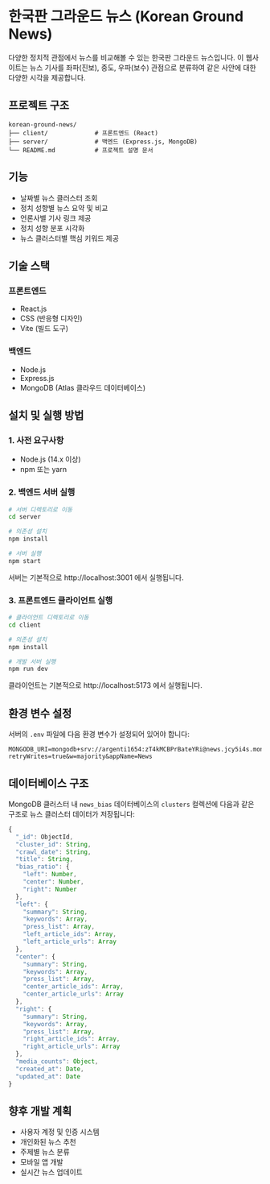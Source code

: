 # 한국판 그라운드 뉴스 (Korean Ground News)

다양한 정치적 관점에서 뉴스를 비교해볼 수 있는 한국판 그라운드 뉴스입니다. 이 웹사이트는 뉴스 기사를 좌파(진보), 중도, 우파(보수) 관점으로 분류하여 같은 사안에 대한 다양한 시각을 제공합니다.

## 프로젝트 구조

```
korean-ground-news/
├── client/             # 프론트엔드 (React)
├── server/             # 백엔드 (Express.js, MongoDB)
└── README.md           # 프로젝트 설명 문서
```

## 기능

- 날짜별 뉴스 클러스터 조회
- 정치 성향별 뉴스 요약 및 비교
- 언론사별 기사 링크 제공
- 정치 성향 분포 시각화
- 뉴스 클러스터별 핵심 키워드 제공

## 기술 스택

### 프론트엔드
- React.js
- CSS (반응형 디자인)
- Vite (빌드 도구)

### 백엔드
- Node.js
- Express.js
- MongoDB (Atlas 클라우드 데이터베이스)

## 설치 및 실행 방법

### 1. 사전 요구사항
- Node.js (14.x 이상)
- npm 또는 yarn

### 2. 백엔드 서버 실행

```bash
# 서버 디렉토리로 이동
cd server

# 의존성 설치
npm install

# 서버 실행
npm start
```

서버는 기본적으로 http://localhost:3001 에서 실행됩니다.

### 3. 프론트엔드 클라이언트 실행

```bash
# 클라이언트 디렉토리로 이동
cd client

# 의존성 설치
npm install

# 개발 서버 실행
npm run dev
```

클라이언트는 기본적으로 http://localhost:5173 에서 실행됩니다.

## 환경 변수 설정

서버의 `.env` 파일에 다음 환경 변수가 설정되어 있어야 합니다:

```
MONGODB_URI=mongodb+srv://argenti1654:zT4kMCBPrBateYRi@news.jcy5i4s.mongodb.net/news_bias?retryWrites=true&w=majority&appName=News
```

## 데이터베이스 구조

MongoDB 클러스터 내 `news_bias` 데이터베이스의 `clusters` 컬렉션에 다음과 같은 구조로 뉴스 클러스터 데이터가 저장됩니다:

```javascript
{
  "_id": ObjectId,
  "cluster_id": String,
  "crawl_date": String,
  "title": String,
  "bias_ratio": {
    "left": Number,
    "center": Number,
    "right": Number
  },
  "left": {
    "summary": String,
    "keywords": Array,
    "press_list": Array,
    "left_article_ids": Array,
    "left_article_urls": Array
  },
  "center": {
    "summary": String,
    "keywords": Array,
    "press_list": Array,
    "center_article_ids": Array,
    "center_article_urls": Array
  },
  "right": {
    "summary": String,
    "keywords": Array,
    "press_list": Array,
    "right_article_ids": Array,
    "right_article_urls": Array
  },
  "media_counts": Object,
  "created_at": Date,
  "updated_at": Date
}
```

## 향후 개발 계획

- 사용자 계정 및 인증 시스템
- 개인화된 뉴스 추천
- 주제별 뉴스 분류
- 모바일 앱 개발
- 실시간 뉴스 업데이트

